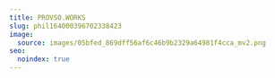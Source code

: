 ```yaml
---
title: PROVSO.WORKS
slug: phil164000396702338423
image:
  source: images/05bfed_869dff56af6c46b9b2329a64981f4cca_mv2.png
seo:
  noindex: true
---
```

